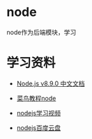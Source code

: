 # node
node作为后端模块，学习

# 学习资料

* [Node.js v8.9.0 中文文档](http://nodejs.cn/api/)
* [菜鸟教程node](http://www.runoob.com/nodejs/nodejs-tutorial.html)
* [nodejs学习视频](https://pan.baidu.com/disk/home#list/vmode=list&path=%2F%E5%89%8D%E7%AB%AF%2Fnode.js%2Fnode.JS%20%E6%9C%80%E5%90%8E%E4%B8%80%E5%85%AC%E9%87%8C)

* [nodejs百度云盘](https://pan.baidu.com/share/link?shareid=2238297601&uk=1631631508#list/path=%2FNode.js%20%E8%A7%86%E9%A2%91%E6%95%99%E7%A8%8B&parentPath=%2F)

